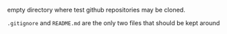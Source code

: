 empty directory where test github repositories may be cloned.

`.gitignore` and `README.md` are the only two files that should be kept around
